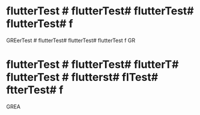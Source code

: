 # flutterTest # flutterTest# flutterTest# flutterTest# f
GREerTest # flutterTest# flutterTest# flutterTest f
GR
# flutterTest # flutterTest# flutterT# flutterTest # flutterst# flTest# ftterTest# f
GREA
